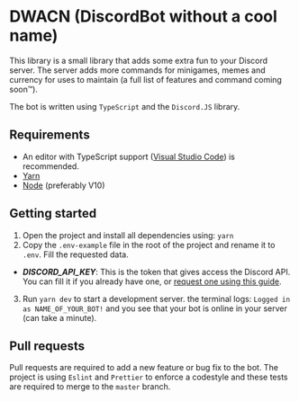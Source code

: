 # DWACN (DiscordBot without a cool name)

This library is a small library that adds some extra fun to your Discord server. The server adds more commands for minigames, memes and currency for uses to maintain (a full list of features and command coming soon™).

The bot is written using `TypeScript` and the `Discord.JS` library.

## Requirements

-   An editor with TypeScript support ([Visual Studio Code](https://code.visualstudio.com/)) is recommended.
-   [Yarn](https://classic.yarnpkg.com/en/docs/install/)
-   [Node](https://nodejs.org/en/download/) (preferably V10)

## Getting started

1. Open the project and install all dependencies using: `yarn`
2. Copy the `.env-example` file in the root of the project and rename it to `.env`. Fill the requested data.

-   **_DISCORD_API_KEY_**: This is the token that gives access the Discord API. You can fill it if you already have one, or [request one using this guide]().

3. Run `yarn dev` to start a development server. the terminal logs: `Logged in as NAME_OF_YOUR_BOT!` and you see that your bot is online in your server (can take a minute).

## Pull requests
Pull requests are required to add a new feature or bug fix to the bot. The project is using `Eslint` and `Prettier` to enforce a codestyle and these tests are required to merge to the `master` branch.